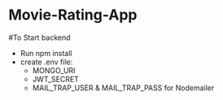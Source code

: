 # Movie-Rating-App

#To Start backend

- Run npm install
- create .env file:
  - MONGO_URI
  - JWT_SECRET
  - MAIL_TRAP_USER & MAIL_TRAP_PASS for Nodemailer
